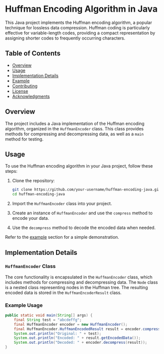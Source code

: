 # Huffman Encoding Algorithm in Java

This Java project implements the Huffman encoding algorithm, a popular technique for lossless data compression. Huffman coding is particularly effective for variable-length codes, providing a compact representation by assigning shorter codes to frequently occurring characters.

## Table of Contents

- [Overview](#overview)
- [Usage](#usage)
- [Implementation Details](#implementation-details)
- [Example](#example)
- [Contributing](#contributing)
- [License](#license)
- [Acknowledgments](#acknowledgments)

## Overview

The project includes a Java implementation of the Huffman encoding algorithm, organized in the `HuffmanEncoder` class. This class provides methods for compressing and decompressing data, as well as a `main` method for testing.

## Usage

To use the Huffman encoding algorithm in your Java project, follow these steps:

1. Clone the repository:

    ```bash
    git clone https://github.com/your-username/huffman-encoding-java.git
    cd huffman-encoding-java
    ```

2. Import the `HuffmanEncoder` class into your project.

3. Create an instance of `HuffmanEncoder` and use the `compress` method to encode your data.

4. Use the `decompress` method to decode the encoded data when needed.

Refer to the [example](#example) section for a simple demonstration.

## Implementation Details

### `HuffmanEncoder` Class

The core functionality is encapsulated in the `HuffmanEncoder` class, which includes methods for compressing and decompressing data. The `Node` class is a nested class representing nodes in the Huffman tree.
The resulting encoded data is stored in the `HuffmanEncoderResult` class.

### Example Usage

```java
public static void main(String[] args) {
    final String test = "abcdeffg";
    final HuffmanEncoder encoder = new HuffmanEncoder();
    final HuffmanEncoder.HuffmanEncodedResult result = encoder.compress(test);
    System.out.println("Original: " + test);
    System.out.println("Encoded: " + result.getEncodedData());
    System.out.println("Decoded: " + encoder.decompress(result));
}
